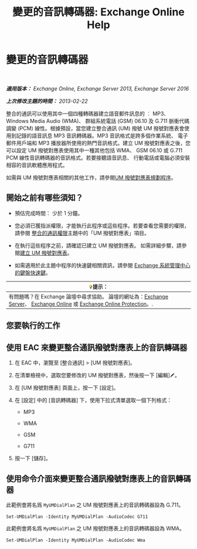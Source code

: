 ﻿---
title: '變更的音訊轉碼器: Exchange Online Help'
TOCTitle: 變更的音訊轉碼器
ms:assetid: 139b2ccd-28c5-46c0-9050-777f4f59aade
ms:mtpsurl: https://technet.microsoft.com/zh-tw/library/Aa996342(v=EXCHG.150)
ms:contentKeyID: 50472602
ms.date: 05/23/2018
mtps_version: v=EXCHG.150
ms.translationtype: MT
---

# 變更的音訊轉碼器

 

_**適用版本：** Exchange Online, Exchange Server 2013, Exchange Server 2016_

_**上次修改主題的時間：** 2013-02-22_

整合的通訊可以使用其中一個四種轉碼器建立語音郵件訊息的 ︰ MP3、 Windows Media Audio (WMA)、 群組系統電話 (GSM) 06.10 及 G.711 脈衝代碼調變 (PCM) 線性。根據預設，當您建立整合通訊 (UM) 撥號 UM 撥號對應表會使用到記錄的語音訊息 MP3 音訊轉碼器。MP3 音訊格式是跨多個作業系統、 電子郵件用戶端和 MP3 播放器所使用的熱門音訊格式。建立 UM 撥號對應表之後，您可以設定 UM 撥號對應表使用其中一種其他包括 WMA、 GSM 06.10 或 G.711 PCM 線性音訊轉碼器的音訊格式。若要接聽語音訊息、 行動電話或電腦必須安裝相容的音訊軟體應用程式。

如需與 UM 撥號對應表相關的其他工作，請參閱[UM 撥號對應表規劃程序](um-dial-plan-procedures-exchange-2013-help.md)。

## 開始之前有哪些須知？

  - 預估完成時間： 少於 1 分鐘。

  - 您必須已獲指派權限，才能執行此程序或這些程序。若要查看您需要的權限，請參閱 [整合的通訊權限](unified-messaging-permissions-exchange-2013-help.md)主題中的「UM 撥號對應表」項目。

  - 在執行這些程序之前，請確認已建立 UM 撥號對應表。 如需詳細步驟，請參閱[建立 UM 撥號對應表](create-a-um-dial-plan-exchange-2013-help.md)。

  - 如需適用於此主題中程序的快速鍵相關資訊，請參閱 [Exchange 系統管理中心的鍵盤快速鍵](keyboard-shortcuts-in-the-exchange-admin-center-exchange-online-protection-help.md)。

<table>
<thead>
<tr class="header">
<th><img src="images/Bb124558.tip(EXCHG.150).gif" title="提示" alt="提示" />提示：</th>
</tr>
</thead>
<tbody>
<tr class="odd">
<td>有問題嗎？在 Exchange 論壇中尋求協助。 論壇的網址為：<a href="https://go.microsoft.com/fwlink/p/?linkid=60612">Exchange Server</a>、 <a href="https://go.microsoft.com/fwlink/p/?linkid=267542">Exchange Online</a> 或 <a href="https://go.microsoft.com/fwlink/p/?linkid=285351">Exchange Online Protection</a>。.</td>
</tr>
</tbody>
</table>


## 您要執行的工作

## 使用 EAC 來變更整合通訊撥號對應表上的音訊轉碼器

1.  在 EAC 中，瀏覽至 \[整合通訊\] \> \[UM 撥號對應表\]。

2.  在清單檢視中，選取您要修改的 UM 撥號對應表，然後按一下 \[編輯\]![編輯圖示](images/JJ218640.6f53ccb2-1f13-4c02-bea0-30690e6ea71d(EXCHG.150).gif "編輯圖示")。

3.  在 \[UM 撥號對應表\] 頁面上，按一下 \[設定\]。

4.  在 \[設定\] 中的 \[音訊轉碼器\] 下，使用下拉式清單選取一個下列格式：
    
      - MP3
    
      - WMA
    
      - GSM
    
      - G711

5.  按一下 \[儲存\]。

## 使用命令介面來變更整合通訊撥號對應表上的音訊轉碼器

此範例會將名爲 `MyUMDialPlan` 之 UM 撥號對應表上的音訊轉碼器設為 G.711。

    Set-UMDialPlan -Identity MyUMDialPlan -AudioCodec G711

此範例會將名爲 `MyUMDialPlan` 之 UM 撥號對應表上的音訊轉碼器設為 WMA。

    Set-UMDialPlan -Identity MyUMDialPlan -AudioCodec Wma

